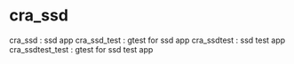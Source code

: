 # cra_ssd

cra_ssd : ssd app
cra_ssd_test : gtest for ssd app
cra_ssdtest : ssd test app
cra_ssdtest_test : gtest for ssd test app
